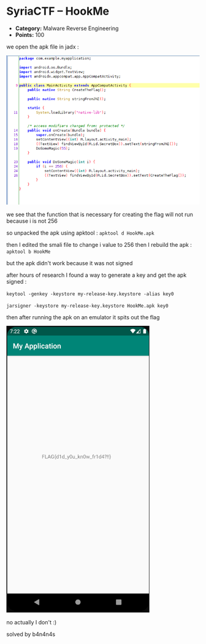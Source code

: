 # SyriaCTF – HookMe

* **Category:** Malware Reverse Engineering
* **Points:** 100

we open the apk file in jadx :

![scree](screenshot1.png)

we see that the function that is necessary for creating the flag will not run because i is not 256

so unpacked the apk using apktool : `apktool d HookMe.apk`

then I edited the smali file to change i value to 256 then I rebuild the apk : `apktool b HookMe`

but the apk didn't work because it was not signed

after hours of research I found a way to generate a key and get the apk signed :

`keytool -genkey -keystore my-release-key.keystore -alias key0`

`jarsigner -keystore my-release-key.keystore HookMe.apk key0`

then after running the apk on an emulator it spits out the flag

![scree](screenshot2.png)

no actually I don't :)

solved by b4n4n4s